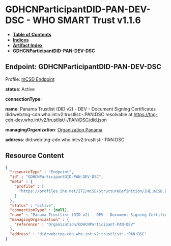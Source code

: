 # GDHCNParticipantDID-PAN-DEV-DSC - WHO SMART Trust v1.1.6

* [**Table of Contents**](toc.md)
* [**Indices**](indices.md)
* [**Artifact Index**](artifacts.md)
* **GDHCNParticipantDID-PAN-DEV-DSC**

## Endpoint: GDHCNParticipantDID-PAN-DEV-DSC

Profile: [mCSD Endpoint](https://profiles.ihe.net/ITI/mCSD/4.0.0/StructureDefinition-IHE.mCSD.Endpoint.html)

**status**: Active

**connectionType**: 

**name**: Panama Trustlist (DID v2) - DEV - Document Signing Certificates did:web:tng-cdn.who.int:v2:trustlist:-:PAN:DSC resolvable at https://tng-cdn-dev.who.int/v2/trustlist/-/PAN/DSC/did.json

**managingOrganization**: [Organization Panama](Organization-GDHCNParticipant-PAN-DEV.md)

**address**: did:web:tng-cdn.who.int:v2:trustlist:-:PAN:DSC



## Resource Content

```json
{
  "resourceType" : "Endpoint",
  "id" : "GDHCNParticipantDID-PAN-DEV-DSC",
  "meta" : {
    "profile" : [
      "https://profiles.ihe.net/ITI/mCSD/StructureDefinition/IHE.mCSD.Endpoint"
    ]
  },
  "status" : "active",
  "connectionType" : [null],
  "name" : "Panama Trustlist (DID v2) - DEV - Document Signing Certificates\ndid:web:tng-cdn.who.int:v2:trustlist:-:PAN:DSC\nresolvable at https://tng-cdn-dev.who.int/v2/trustlist/-/PAN/DSC/did.json",
  "managingOrganization" : {
    "reference" : "Organization/GDHCNParticipant-PAN-DEV"
  },
  "address" : "did:web:tng-cdn.who.int:v2:trustlist:-:PAN:DSC"
}

```

